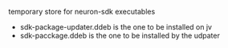 temporary store for neuron-sdk executables
- sdk-package-updater.ddeb is the one to be installed on jv
- sdk-pacckage.ddeb is the one to be installed by the udpater
